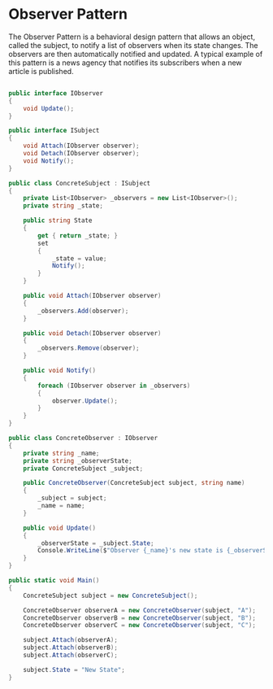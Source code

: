 # Observer Pattern

The Observer Pattern is a behavioral design pattern that allows an object, called the subject, to notify a list of observers when its state changes. The observers are then automatically notified and updated. A typical example of this pattern is a news agency that notifies its subscribers when a new article is published.

```C#

public interface IObserver
{
    void Update();
}

public interface ISubject
{
    void Attach(IObserver observer);
    void Detach(IObserver observer);
    void Notify();
}

public class ConcreteSubject : ISubject
{
    private List<IObserver> _observers = new List<IObserver>();
    private string _state;

    public string State
    {
        get { return _state; }
        set
        {
            _state = value;
            Notify();
        }
    }

    public void Attach(IObserver observer)
    {
        _observers.Add(observer);
    }

    public void Detach(IObserver observer)
    {
        _observers.Remove(observer);
    }

    public void Notify()
    {
        foreach (IObserver observer in _observers)
        {
            observer.Update();
        }
    }
}

public class ConcreteObserver : IObserver
{
    private string _name;
    private string _observerState;
    private ConcreteSubject _subject;

    public ConcreteObserver(ConcreteSubject subject, string name)
    {
        _subject = subject;
        _name = name;
    }

    public void Update()
    {
        _observerState = _subject.State;
        Console.WriteLine($"Observer {_name}'s new state is {_observerState}");
    }
}

public static void Main()
{
    ConcreteSubject subject = new ConcreteSubject();

    ConcreteObserver observerA = new ConcreteObserver(subject, "A");
    ConcreteObserver observerB = new ConcreteObserver(subject, "B");
    ConcreteObserver observerC = new ConcreteObserver(subject, "C");

    subject.Attach(observerA);
    subject.Attach(observerB);
    subject.Attach(observerC);

    subject.State = "New State";
}

```
